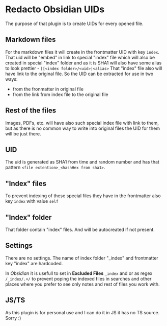 # Redacto Obsidian UIDs
The purpose of that plugin is to create UIDs for every opened file.

## Markdown files
For the markdown files it will create in the frontmatter UID with key `index`.
That uid will be "embed" in link to special "index" file which will also be created in special "index" folder and as it is SHA1 will also have some alias to look prettier - `[[<index folder>/<uid>|<alias>`
That "index" file also will have link to the original file.
So the UID can be extracted for use in two ways:
- from the fronmatter in original file
- from the link from index file to the original file

## Rest of the files
Images, PDFs, etc. will have also such special index file with link to them, but as there is no common way to write into original files the UID for them will be just there.

## UID
The uid is generated as SHA1 from time and random number and has that pattern `<file extention>_<hashHex from sha1>`. 

## "Index" files
To prevent indexing of these special files they have in the frontmatter also key `index` with value `self`

## "Index" folder
That folder contain "index" files. And will be autocreated if not present.

## Settings
There are no settings. The name of index folder "_index" and frontmatter key "index" are hardcoded.

In *Obsidian* it is usefull to set in **Excluded Files** `_index` and or as regex `/_index/.+/` to prevent poping the indexed files in searches and other places where you prefer to see only notes and rest of files you work with.

## JS/TS
As this plugin is for personal use and I can do it in JS it has no TS source. Sorry :)